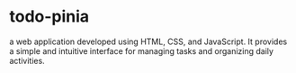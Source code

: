 # todo-pinia
a web application developed using HTML, CSS, and JavaScript. It provides a simple and intuitive interface for managing tasks and organizing daily activities.
